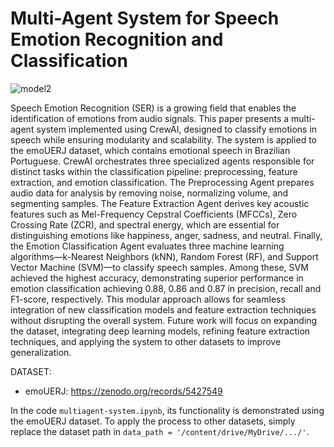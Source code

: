 # Multi-Agent System for Speech Emotion Recognition and Classification


![model2](![newfwk](https://github.com/user-attachments/assets/52c665e3-1924-473a-bb2f-87a599ab38ff))


Speech Emotion Recognition (SER) is a growing field that enables the identification of emotions from audio signals. This paper presents a multi-agent system implemented using CrewAI, designed to classify emotions in speech while ensuring modularity and scalability. The system is applied to the emoUERJ dataset, which contains emotional speech in Brazilian Portuguese. CrewAI orchestrates three specialized agents responsible for distinct tasks within the classification pipeline: preprocessing, feature extraction, and emotion classification. The Preprocessing Agent prepares audio data for analysis by removing noise, normalizing volume, and segmenting samples. The Feature Extraction Agent derives key acoustic features such as Mel-Frequency Cepstral Coefficients (MFCCs), Zero Crossing Rate (ZCR), and spectral energy, which are essential for distinguishing emotions like happiness, anger, sadness, and neutral. Finally, the Emotion Classification Agent evaluates three machine learning algorithms—k-Nearest Neighbors (kNN), Random Forest (RF), and Support Vector Machine (SVM)—to classify speech samples. Among these, SVM achieved the highest accuracy, demonstrating superior performance in emotion classification achieving 0.88, 0.86 and 0.87 in precision, recall and F1-score, respectively. This modular approach allows for seamless integration of new classification models and feature extraction techniques without disrupting the overall system. Future work will focus on expanding the dataset, integrating deep learning models, refining feature extraction techniques, and applying the system to other datasets to improve generalization.

DATASET:

- emoUERJ: https://zenodo.org/records/5427549

In the code `multiagent-system.ipynb`, its functionality is demonstrated using the emoUERJ dataset. To apply the process to other datasets, simply replace the dataset path in `data_path = '/content/drive/MyDrive/.../'`.
